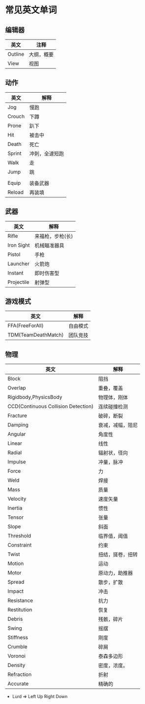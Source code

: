 # 常见英文单词

## 编辑器
| 英文 | 注释 |
--- | --- |
Outline | 大纲，概要
View | 视图



## 动作

| 英文   | 解释           |
| ------ | -------------- |
| Jog    | 慢跑           |
| Crouch | 下蹲           |
| Prone  | 趴下           |
| Hit    | 被击中         |
| Death  | 死亡           |
| Sprint | 冲刺，全速短跑 |
| Walk   | 走             |
| Jump   | 跳             |
|        |                |
| Equip  | 装备武器       |
| Reload | 再装填         |

## 武器

| 英文       | 解释             |
| ---------- | ---------------- |
| Rifle      | 来福枪，步枪(长) |
| Iron Sight | 机械瞄准器具     |
| Pistol     | 手枪             |
| Launcher   | 火箭炮           |
| Instant    | 即时伤害型       |
| Projectile | 射弹型           |



## 游戏模式

| 英文                | 解释     |
| ------------------- | -------- |
| FFA(FreeForAll)     | 自由模式 |
| TDM(TeamDeathMatch) | 团队竞技 |



## 物理

| 英文                                 | 解释             |
| ------------------------------------ | ---------------- |
| Block                                | 阻挡             |
| Overlap                              | 重叠，覆盖       |
| Rigidbody,PhysicsBody                | 物理体，刚体     |
| CCD(Continuous Collision Detection) | 连续碰撞检测     |
| Fracture                             | 破碎，断裂       |
| Damping                              | 衰减，减幅，阻尼 |
| Angular                              | 角度性           |
| Linear                               | 线性             |
| Radial                               | 辐射状，径向     |
| Impulse                              | 冲量，脉冲       |
| Force                                | 力               |
| Weld                                 | 焊接             |
| Mass                                 | 质量             |
| Velocity                             | 速度矢量         |
| Inertia                              | 惯性             |
| Tensor                               | 张量             |
| Slope                                | 斜面             |
| Threshold                            | 临界值，阈值     |
| Constraint                           | 约束             |
| Twist                                | 扭结，搓卷，扭转 |
| Motion                               | 运动             |
| Motor                                | 原动力，助推器   |
| Spread                               | 散步，扩散       |
| Impact                               | 冲击             |
| Resistance                           | 抗力             |
| Restitution                          | 恢复             |
| Debris                               | 残骸，碎片       |
| Swing                                | 摇摆             |
| Stiffness                            | 刚度             |
| Crumble                              | 碎屑             |
| Voronoi                              | 泰森多边形       |
| Density                              | 密度，浓度。     |
| Refraction                           | 折射             |
| Accurate                             | 精确的           |



- Lurd => Left Up Right Down 
